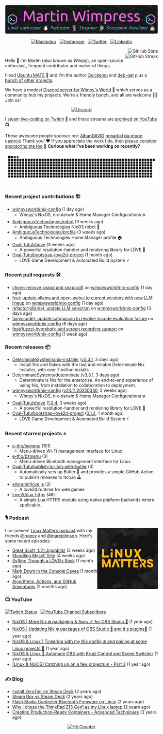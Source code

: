 <p align="center">
  <a href="https://wimpysworld.com" target="_blank"><img src="https://raw.githubusercontent.com/flexiondotorg/flexiondotorg/main/.github/github-header-image.png"></a>
</p>
<p align="center">
  &nbsp;<a href="https://fosstodon.org/@wimpy" target="_blank"><img alt="Mastodon" src="https://img.shields.io/badge/Mastodon-6468fa?style=for-the-badge&logo=mastodon&logoColor=%23ffffff"></a>&nbsp;
  &nbsp;<a href="https://www.instagram.com/wimpysworld/" target="_blank"><img alt="Instagram" src="https://img.shields.io/badge/instagram-d3175c?style=for-the-badge&logo=instagram&logoColor=%23ffffff"></a>&nbsp;
  &nbsp;<a href="https://twitter.com/m_wimpress" target="_blank"><img alt="Twitter" src="https://img.shields.io/badge/Twitter-303030?style=for-the-badge&logo=x&logoColor=%23ffffff"></a>&nbsp;
  &nbsp;<a href="https://www.linkedin.com/in/martinwimpress/" target="_blank"><img alt="LinkedIn" src="https://img.shields.io/badge/LinkedIn-1667be?style=for-the-badge&logo=linkedin&logoColor=%23ffffff"></a>&nbsp;
</p>
<a href="https://github.com/flexiondotorg" target="_blank"><img align="right" src="https://github-readme-stats.vercel.app/api?username=flexiondotorg&show_icons=true&show=reviews,discussions_started,discussions_answered,prs_merged&include_all_commits=true&bg_color=0E1117&title_color=fa66ed&icon_color=6bbbfa&text_color=c5c8c6&ring_color=98ed3f&border_radius=8" alt="GitHub Stats"></a>
<br />
<a href="https://github.com/flexiondotorg" target="_blank"><img align="right" src="https://streak-stats.demolab.com?user=flexiondotorg&theme=cobalt&border_radius=8&date_format=j%20M%5B%20Y%5D&mode=daily&card_width=465&hide_total_contributions=true" alt="GitHub Streak" /></a>

Hello 👋 I'm Martin (*also known as Wimpy*), an open-source enthusiast, frequent contributor and maker of things.

I lead [Ubuntu MATE](https://ubuntu-mate.org) 🧉 and I'm the author [Quickemu](https://github.com/quickemu-project)
and [deb-get](https://github.com/wimpysworld/deb-get) plus a [bunch of other projects](https://wimpysworld.com/projects/).

We have a modest [Discord server for Wimpy's World](https://wimpysworld.io/discord) 💬 which serves as a community hub my projects.
We're a friendly bunch, and all are welcome 🏳️‍🌈 Join us!

<div align="center"><a href="https://wimpysworld.io/discord" target="_blank"><img alt="Discord" src="https://img.shields.io/discord/712850672223125565?style=for-the-badge&logo=discord&logoColor=%23ffffff&label=Discord&labelColor=%234253e8&color=%23e4e2e2"></a></div>

I [steam live-coding on Twitch](https://twitch.tv/WimpysWorld) 📡 and those streams are [archived on YouTube](https://youtube.com/WimpysWorld) 📺️

These awesome people sponsor me: [AlbanDAVID](https://github.com/AlbanDAVID) [mmartial](https://github.com/mmartial) [da-moon](https://github.com/da-moon) [castrojo](https://github.com/castrojo)  Thank you! ❤️
If you appreciate the work I do, then [please consider sponsoring me too](https://github.com/sponsors/flexiondotorg) 🤑 **Curious what I've been working on recently?**
<div align="center">
  <img align="center" alt="GitHub Contribution Snake" src="https://raw.githubusercontent.com/flexiondotorg/flexiondotorg/snake/github-contribution-grid-snake-dark.svg">
</div>

### Recent project contributions 🏗️


- [wimpysworld/nix-config](https://github.com/wimpysworld/nix-config) (1 day ago)
  - Wimpy&#39;s NixOS, nix-darwin  &amp; Home Manager Configurations ❄️
- [AmbiguousTechnologies/robot](https://github.com/AmbiguousTechnologies/robot) (3 weeks ago)
  - Ambiguous Technologies NixOS robot 🤖
- [AmbiguousTechnologies/profile](https://github.com/AmbiguousTechnologies/profile) (3 weeks ago)
  - Ambiguous Technologies Home Manager profile 🏠
- [Oval-Tutu/shove](https://github.com/Oval-Tutu/shove) (3 weeks ago)
  - A powerful resolution-handler and rendering library for LÖVE 📐
- [Oval-Tutu/bootstrap-love2d-project](https://github.com/Oval-Tutu/bootstrap-love2d-project) (1 month ago)
  - LÖVE Game Development &amp; Automated Build System ⚡

### Recent pull requests 🛠️


- [chore: remove snapd and snapcraft](https://github.com/wimpysworld/nix-config/pull/471) on [wimpysworld/nix-config](https://github.com/wimpysworld/nix-config) (1 day ago)
- [feat: update ollama and open-webui to current versions with new LLM lineup](https://github.com/wimpysworld/nix-config/pull/470) on [wimpysworld/nix-config](https://github.com/wimpysworld/nix-config) (1 day ago)
- [refactor(ollama): update LLM selection](https://github.com/wimpysworld/nix-config/pull/469) on [wimpysworld/nix-config](https://github.com/wimpysworld/nix-config) (3 days ago)
- [fix(vscode): update catppuccin to resolve vscode evaluation failure](https://github.com/wimpysworld/nix-config/pull/467) on [wimpysworld/nix-config](https://github.com/wimpysworld/nix-config) (6 days ago)
- [feat(fuzzel-hyprshot): add screen recording support](https://github.com/wimpysworld/nix-config/pull/466) on [wimpysworld/nix-config](https://github.com/wimpysworld/nix-config) (1 week ago)

### Recent releases 📦️


- [DeterminateSystems/nix-installer](https://github.com/DeterminateSystems/nix-installer) ([v3.3.1](https://github.com/DeterminateSystems/nix-installer/releases/tag/v3.3.1), 3 days ago)
  - Install Nix and flakes with the fast and reliable Determinate Nix Installer, with over 7 million installs.
- [DeterminateSystems/determinate](https://github.com/DeterminateSystems/determinate) ([v3.3.1](https://github.com/DeterminateSystems/determinate/releases/tag/v3.3.1), 3 days ago)
  - Determinate is Nix for the enterprise. An end-to-end experience of using Nix, from installation to collaboration to deployment.
- [wimpysworld/nix-config](https://github.com/wimpysworld/nix-config) ([v24.11.20250330](https://github.com/wimpysworld/nix-config/releases/tag/v24.11.20250330), 2 weeks ago)
  - Wimpy&#39;s NixOS, nix-darwin  &amp; Home Manager Configurations ❄️
- [Oval-Tutu/shove](https://github.com/Oval-Tutu/shove) ([1.0.4](https://github.com/Oval-Tutu/shove/releases/tag/1.0.4), 3 weeks ago)
  - A powerful resolution-handler and rendering library for LÖVE 📐
- [Oval-Tutu/bootstrap-love2d-project](https://github.com/Oval-Tutu/bootstrap-love2d-project) ([0.1.2](https://github.com/Oval-Tutu/bootstrap-love2d-project/releases/tag/0.1.2), 1 month ago)
  - LÖVE Game Development &amp; Automated Build System ⚡

### Recent starred projects ⭐️


- [e-tho/iwmenu](https://github.com/e-tho/iwmenu) (151)
  - Menu-driven Wi-Fi management interface for Linux
- [e-tho/bzmenu](https://github.com/e-tho/bzmenu) (3)
  - Menu-driven Bluetooth management interface for Linux
- [Oval-Tutu/publish-to-itch-with-butler](https://github.com/Oval-Tutu/publish-to-itch-with-butler) (3)
  - Automatically sets up Butler 🎩 and provides a simple GitHub Action to publish releases to Itch.io ️🕹️
- [elloramir/love.js](https://github.com/elloramir/love.js) (2)
  - A love2d runtime for web games
- [love2d/lua-https](https://github.com/love2d/lua-https) (46)
  - A simple Lua HTTPS module using native platform backends where applicable.

### 🎙️ Podcast
<img align="right" src="https://raw.githubusercontent.com/flexiondotorg/flexiondotorg/main/.github/linuxmatters.png" alt="Linux Matters Podcast" width="200" height="200">

I co-present [Linux Matters podcast](https://linuxmatters.sh) with my friends [@popey](https://github.com/popey) and [@marxjohnson](https://github.com/marxjohnson).
Here's some recent episodes:

- [Great Scott, 1.21 Jiggabits!](https://linuxmatters.sh/52/) (2 weeks ago)
- [Moodling Myself Silly](https://linuxmatters.sh/51/) (4 weeks ago)
- [Syfting Through a LÖVEly Rack](https://linuxmatters.sh/50/) (1 month ago)
- [Mark Down in the Console Caves](https://linuxmatters.sh/49/) (1 month ago)
- [Algorithms, Actions, and GitHub Adventures](https://linuxmatters.sh/48/) (2 months ago)

### 📺️ YouTube
<a href="https://twitch.tv/WimpysWorld" target="_blank"><img alt="Twitch Status" src="https://img.shields.io/twitch/status/WimpysWorld?style=for-the-badge&logo=twitch&logoColor=ffffff&label=Twitch&labelColor=%23904ef9&color=%23e4e2e2"></a>&nbsp;&nbsp;
<a href="https://youtube.com/WimpysWorld" target="_blank"><img alt="YouTube Channel Subscribers" src="https://img.shields.io/youtube/channel/subscribers/UChpYmMp7EFaxuogUX1eAqyw?style=for-the-badge&logo=youtube&logoColor=ffffff&label=YouTube&labelColor=%23fb1b20&color=%23e4e2e2"></a>

- [NixOS | More Nix ❄️ packaging &amp; fixes 🩹 for OBS Studio 📡](https://www.youtube.com/watch?v=VqNaOOm7Dhw) (1 year ago)
- [NixOS | Updating Nix ❄️ packages of OBS Studio 📡 and it&#39;s plugins🔌](https://www.youtube.com/watch?v=phgOv_UCbMM) (1 year ago)
- [NixOS &amp; Linux | Tinkering with my Nix config ❄️ and poking at some Linux projects 🐧](https://www.youtube.com/watch?v=biVQ_-v8oEo) (1 year ago)
- [NixOS &amp; Linux 🐧 Automate OBS with Kruiz Control and Scene Switcher](https://www.youtube.com/watch?v=BSITslJbMGA) (1 year ago)
- [[Linux &amp; NixOS] Catching up on a few projects ❄️ - Part 2](https://www.youtube.com/watch?v=IpiuKvqHU-c) (1 year ago)

### ✍️ Blog

- [Install ZeroTier on Steam Deck](https://wimpysworld.com/posts/install-zerotier-on-steamdeck/) (2 years ago)
- [Steam Box vs Steam Deck](https://wimpysworld.com/posts/steambox-vs-steamdeck/) (2 years ago)
- [Flash Stadia Controller Bluetooth Firmware on Linux](https://wimpysworld.com/posts/flash-stadia-controller-bluetooth-firmware-on-linux/) (2 years ago)
- [Why I chose the ThinkPad Z13 Gen1 as my Linux laptop](https://wimpysworld.com/posts/why-i-chose-the-thinkpad-z13-as-my-linux-laptop/) (2 years ago)
- [Creating Production-Ready Containers - Advanced Techniques](https://wimpysworld.com/posts/creating-production-ready-containers-advanced-techniques/) (3 years ago)

<p align="center">
  <a href="https://github.com/flexiondotorg/flexiondotorg" target="_blank"><img alt="Hit Counter" src="https://img.shields.io/endpoint?url=https%3A%2F%2Fhits.dwyl.com%2Fflexiondotorg%2Fflexiondotorg.json&style=flat-square&logo=github&logoColor=ffffff&label=Visitors&labelColor=%23f76ce9&color=%236fbbf6">
</p>

